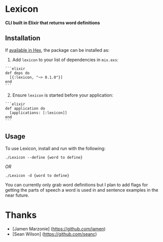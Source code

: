 # Lexicon

**CLI built in Elixir that returns word definitions**

## Installation

If [available in Hex](https://hex.pm/docs/publish), the package can be installed as:

  1. Add `lexicon` to your list of dependencies in `mix.exs`:

    ```elixir
    def deps do
      [{:lexicon, "~> 0.1.0"}]
    end
    ```

  2. Ensure `lexicon` is started before your application:

    ```elixir
    def application do
      [applications: [:lexicon]]
    end
    ```

## Usage
To use Lexicon, install and run with the following:
  ```
  ./Lexicon --define {word to define}
  ```
  *OR*
  ```
  ./Lexicon -d {word to define}
  ```
You can currently only grab word definitions but I plan to add flags for getting the parts of speech a word is used in and sentence examples in the near future.

# Thanks
* [Jamen Marzonie] (https://github.com/jamen)
* [Sean Wilson] (https://github.com/seanc)